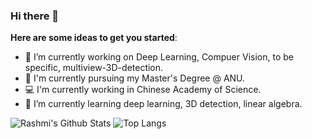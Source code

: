 ### Hi there 👋

**Here are some ideas to get you started**:

- 🔭 I’m currently working on Deep Learning, Compuer Vision, to be specific, multiview-3D-detection.  
- 📖 I'm currently pursuing my Master's Degree @ ANU.  
- 💻 I'm currently working in Chinese Academy of Science.  
- 🌱 I’m currently learning deep learning, 3D detection, linear algebra.  

![Rashmi's Github Stats](https://github-readme-stats.vercel.app/api?username=ZichengDuan&count_private=true&show_icons=true&include_all_commits=true)
![Top Langs](https://github-readme-stats.vercel.app/api/top-langs/?username=ZichengDuan&hide=TeX&layout=compact)
